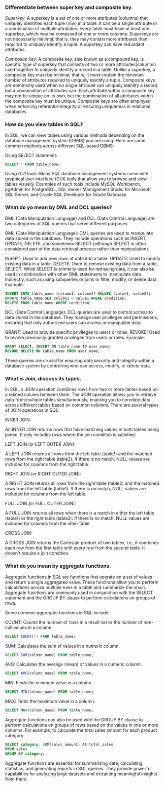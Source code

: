 ### Differentiate between super key and composite key.

*Superkey:* A superkey is a set of one or more attributes (columns) that uniquely identifies each tuple (row) in a table. It can be a single attribute or a combination of multiple attributes. Every table must have at least one superkey, which may be composed of one or more columns. Superkeys are not necessarily minimal; that is, they may contain more attributes than required to uniquely identify a tuple. A superkey can have redundant attributes.

*Composite Key:* A composite key, also known as a compound key, is  specific type of superkey that consists of two or more attributes(columns) used together to uniquely identify a record in a table.
Unlike a superkey, a composite key must be minimal; that is, it must contain the minimum number of attributes required to uniquely identify a tuple.
Composite keys are commonly used when no single attribute can uniquely identify a record, but a combination of attributes can.
Each attribute within a composite key may not be unique on its own, but the combination of all attributes within the composite key must be unique.
Composite keys are often employed when enforcing referential integrity or ensuring uniqueness in relational databases.

### How do you view tables in SQL?

In SQL, we can view tables using various methods depending on the database management system (DBMS) you are using. Here are some common methods across different SQL-based DBMS:

Using SELECT statement:

```sql
SELECT * FROM table_name;
```

*Using GUI tools:* Many SQL database management systems come with graphical user interface (GUI) tools that allow you to browse and view tables visually. Examples of such tools include MySQL Workbench, pgAdmin for PostgreSQL, SQL Server Management Studio for Microsoft SQL Server, and Oracle SQL Developer for Oracle Database.


### What do yo mean by DML and DCL queries?

DML (Data Manipulation Language) and DCL (Data Control Language) are two categories of SQL queries that serve different purposes:

DML (Data Manipulation Language):
DML queries are used to manipulate data stored in the database. They include operations such as INSERT, UPDATE, DELETE, and sometimes SELECT (although SELECT is often considered part of the data retrieval process rather than manipulation).

INSERT: Used to add new rows of data into a table.
UPDATE: Used to modify existing data in a table.
DELETE: Used to remove existing data from a table.
SELECT: While SELECT is primarily used for retrieving data, it can also be used in combination with other DML statements to manipulate data indirectly, such as using subqueries or joins to filter, modify, or delete data.
Example:

```sql
INSERT INTO table_name (column1, column2) VALUES (value1, value2);
UPDATE table_name SET column1 = value1 WHERE condition;
DELETE FROM table_name WHERE condition;
```

DCL (Data Control Language): DCL queries are used to control access to data stored in the database. They manage user privileges and permissions, ensuring that only authorized users can access or manipulate data.

GRANT: Used to provide specific privileges to users or roles.
REVOKE: Used to revoke previously granted privileges from users or roles.
Example:

```sql
GRANT SELECT, INSERT ON table_name TO user_name;
REVOKE DELETE ON table_name FROM user_name;
```

These queries are crucial for ensuring data security and integrity within a database system by controlling who can access, modify, or delete data.

### What is Join, discuss its types.

In SQL, a JOIN operation combines rows from two or more tables based on a related column between them. The JOIN operation allows you to retrieve data from multiple tables simultaneously, enabling you to correlate data across different tables based on common columns. There are several types of JOIN operations in SQL:

INNER JOIN:

An INNER JOIN returns rows that have matching values in both tables being joined.
It only includes rows where the join condition is satisfied.

LEFT JOIN (or LEFT OUTER JOIN):

A LEFT JOIN returns all rows from the left table (table1) and the matched rows from the right table (table2). If there is no match, NULL values are included for columns from the right table.

RIGHT JOIN (or RIGHT OUTER JOIN):

A RIGHT JOIN returns all rows from the right table (table2) and the matched rows from the left table (table1). If there is no match, NULL values are included for columns from the left table.

FULL JOIN (or FULL OUTER JOIN):

A FULL JOIN returns all rows when there is a match in either the left table (table1) or the right table (table2). If there is no match, NULL values are included for columns from the other table

CROSS JOIN:

A CROSS JOIN returns the Cartesian product of two tables, i.e., it combines each row from the first table with every row from the second table.
It doesn't require a join condition.


### What do you mean by aggregate functions.

Aggregate functions in SQL are functions that operate on a set of values and return a single aggregated value. These functions allow you to perform calculations across multiple rows in a table and summarize the result. Aggregate functions are commonly used in conjunction with the SELECT statement and the GROUP BY clause to perform calculations on groups of rows.

Some common aggregate functions in SQL include:

COUNT: Counts the number of rows in a result set or the number of non-null values in a column.

```sql
SELECT COUNT(*) FROM table_name;
```

SUM: Calculates the sum of values in a numeric column.

```sql
SELECT SUM(column_name) FROM table_name;
```

AVG: Calculates the average (mean) of values in a numeric column.

```sql
SELECT AVG(column_name) FROM table_name;
```

MIN: Finds the minimum value in a column.

```sql
SELECT MIN(column_name) FROM table_name;
```

MAX: Finds the maximum value in a column.

```sql
SELECT MAX(column_name) FROM table_name;
```

Aggregate functions can also be used with the GROUP BY clause to perform calculations on groups of rows based on the values in one or more columns. For example, to calculate the total sales amount for each product category:

```sql
SELECT category, SUM(sales_amount) AS total_sales
FROM sales
GROUP BY category;
```

Aggregate functions are essential for summarizing data, calculating statistics, and generating reports in SQL queries. They provide powerful capabilities for analyzing large datasets and extracting meaningful insights from them.